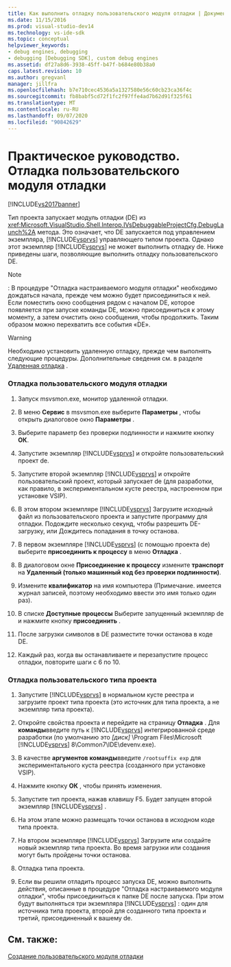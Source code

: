 ```yaml
---
title: Как выполнить отладку пользовательского модуля отладки | Документация Майкрософт
ms.date: 11/15/2016
ms.prod: visual-studio-dev14
ms.technology: vs-ide-sdk
ms.topic: conceptual
helpviewer_keywords:
- debug engines, debugging
- debugging [Debugging SDK], custom debug engines
ms.assetid: df27a8d6-3938-45ff-b47f-b684e80b38a0
caps.latest.revision: 10
ms.author: gregvanl
manager: jillfra
ms.openlocfilehash: b7e710cec4536a5a1327580e56c60cb23ca36f4c
ms.sourcegitcommit: fb8babf5cd72f1fc2f97ffe4ad7b62d91f325f61
ms.translationtype: MT
ms.contentlocale: ru-RU
ms.lasthandoff: 09/07/2020
ms.locfileid: "90842629"
---
```

# <a name="how-to-debug-a-custom-debug-engine"></a>Практическое руководство. Отладка пользовательского модуля отладки
[!INCLUDE[vs2017banner](../../includes/vs2017banner.md)]

Тип проекта запускает модуль отладки (DE) из <xref:Microsoft.VisualStudio.Shell.Interop.IVsDebuggableProjectCfg.DebugLaunch%2A> метода. Это означает, что DE запускается под управлением экземпляра, [!INCLUDE[vsprvs](../../includes/vsprvs-md.md)] управляющего типом проекта. Однако этот экземпляр [!INCLUDE[vsprvs](../../includes/vsprvs-md.md)] не может выполнить отладку de. Ниже приведены шаги, позволяющие выполнить отладку пользовательского DE.  
  
> [!NOTE]
> : В процедуре "Отладка настраиваемого модуля отладки" необходимо дождаться начала, прежде чем можно будет присоединиться к ней. Если поместить окно сообщения рядом с началом DE, которое появляется при запуске команды DE, можно присоединиться к этому моменту, а затем очистить окно сообщения, чтобы продолжить. Таким образом можно перехватить все события «DE».  
  
> [!WARNING]
> Необходимо установить удаленную отладку, прежде чем выполнять следующие процедуры. Дополнительные сведения см. в разделе [Удаленная отладка](../../debugger/remote-debugging.md) .  
  
### <a name="debugging-a-custom-debug-engine"></a>Отладка пользовательского модуля отладки  
  
1. Запуск msvsmon.exe, монитор удаленной отладки.  
  
2. В меню **Сервис** в msvsmon.exe выберите **Параметры** , чтобы открыть диалоговое окно **Параметры** .  
  
3. Выберите параметр без проверки подлинности и нажмите кнопку **ОК**.  
  
4. Запустите экземпляр [!INCLUDE[vsprvs](../../includes/vsprvs-md.md)] и откройте пользовательский проект de.  
  
5. Запустите второй экземпляр [!INCLUDE[vsprvs](../../includes/vsprvs-md.md)] и откройте пользовательский проект, который запускает de (для разработки, как правило, в экспериментальном кусте реестра, настроенном при установке VSIP).  
  
6. В этом втором экземпляре [!INCLUDE[vsprvs](../../includes/vsprvs-md.md)] Загрузите исходный файл из пользовательского проекта и запустите программу для отладки. Подождите несколько секунд, чтобы разрешить DE-загрузку, или Дождитесь попадания в точку останова.  
  
7. В первом экземпляре [!INCLUDE[vsprvs](../../includes/vsprvs-md.md)] (с помощью проекта de) выберите **присоединить к процессу** в меню **Отладка** .  
  
8. В диалоговом окне **Присоединение к процессу** измените **транспорт** на **Удаленный (только машинный код без проверки подлинности)**.  
  
9. Измените **квалификатор** на имя компьютера (Примечание. имеется журнал записей, поэтому необходимо ввести это имя только один раз).  
  
10. В списке **Доступные процессы** Выберите запущенный экземпляр de и нажмите кнопку **присоединить** .  
  
11. После загрузки символов в DE разместите точки останова в коде DE.  
  
12. Каждый раз, когда вы останавливаете и перезапустите процесс отладки, повторите шаги с 6 по 10.  
  
### <a name="debugging-a-custom-project-type"></a>Отладка пользовательского типа проекта  
  
1. Запустите [!INCLUDE[vsprvs](../../includes/vsprvs-md.md)] в нормальном кусте реестра и загрузите проект типа проекта (это источник для типа проекта, а не экземпляр типа проекта).  
  
2. Откройте свойства проекта и перейдите на страницу **Отладка** . Для **команды**введите путь к [!INCLUDE[vsprvs](../../includes/vsprvs-md.md)] интегрированной среде разработки (по умолчанию это *[диск]* \Program Files\Microsoft [!INCLUDE[vsprvs](../../includes/vsprvs-md.md)] 8\Common7\IDE\devenv.exe).  
  
3. В качестве **аргументов команды**введите `/rootsuffix exp` для экспериментального куста реестра (созданного при установке VSIP).  
  
4. Нажмите кнопку **ОК** , чтобы принять изменения.  
  
5. Запустите тип проекта, нажав клавишу F5. Будет запущен второй экземпляр [!INCLUDE[vsprvs](../../includes/vsprvs-md.md)] .  
  
6. На этом этапе можно размещать точки останова в исходном коде типа проекта.  
  
7. На втором экземпляре [!INCLUDE[vsprvs](../../includes/vsprvs-md.md)] Загрузите или создайте новый экземпляр типа проекта. Во время загрузки или создания могут быть пройдены точки останова.  
  
8. Отладка типа проекта.  
  
9. Если вы решили отладить процесс запуска DE, можно выполнить действия, описанные в процедуре "Отладка настраиваемого модуля отладки", чтобы присоединиться к папке DE после запуска. При этом будут выполняться три экземпляра [!INCLUDE[vsprvs](../../includes/vsprvs-md.md)] : один для источника типа проекта, второй для созданного типа проекта и третий, присоединенный к вашему de.  
  
## <a name="see-also"></a>См. также:  
 [Создание пользовательского модуля отладки](../../extensibility/debugger/creating-a-custom-debug-engine.md)
